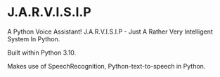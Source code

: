 # J.A.R.V.I.S.I.P

A Python Voice Assistant! J.A.R.V.I.S.I.P - Just A Rather Very Intelligent System In Python.

Built within Python 3.10.

Makes use of SpeechRecognition, Python-text-to-speech in Python.
